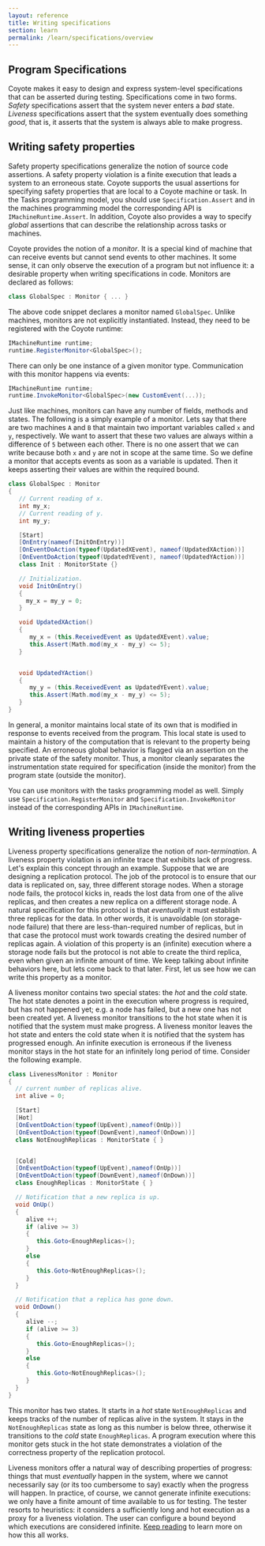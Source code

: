 ```yaml
---
layout: reference
title: Writing specifications
section: learn
permalink: /learn/specifications/overview
---
```


## Program Specifications 

Coyote makes it easy to design and express system-level specifications that can be asserted during
testing. Specifications come in two forms. _Safety_ specifications assert that the system never enters
a _bad_ state. _Liveness_ specifications assert that the system eventually does something _good_, that
is, it asserts that the system is always able to make progress. 

## Writing safety properties

Safety property specifications generalize the notion of source code assertions. A safety property
violation is a finite execution that leads a system to an erroneous state. Coyote supports the usual
assertions for specifying safety properties that are local to a Coyote machine or task. In the Tasks
programming model, you should use `Specification.Assert` and in the machines programming model the
corresponding API is `IMachineRuntime.Assert`. In addition, Coyote also provides a way to specify
_global_ assertions that can describe the relationship across tasks or machines.

Coyote provides the notion of a _monitor_. It is a special kind of machine that can receive events but
cannot send events to other machines. It some sense, it can only observe the execution of a program but
not influence it: a desirable property when writing specifications in code. Monitors are declared as
follows:

```c#
class GlobalSpec : Monitor { ... }
```

The above code snippet declares a monitor named `GlobalSpec`. Unlike machines, monitors are not
explicitly instantiated. Instead, they need to be registered with the Coyote runtime:

```c#
IMachineRuntime runtime;
runtime.RegisterMonitor<GlobalSpec>();
```

There can only be one instance of a given monitor type. Communication with this monitor happens via
events:

```c#
IMachineRuntime runtime;
runtime.InvokeMonitor<GlobalSpec>(new CustomEvent(...));
```

Just like machines, monitors can have any number of fields, methods and states. The following is a
simply example of a monitor. Lets say that there are two machines `A` and `B` that maintain two
important variables called `x` and `y`, respectively. We want to assert that these two values are
always within a difference of `5` between each other. There is no one assert that we can write because
both `x` and `y` are not in scope at the same time. So we define a monitor that accepts events as soon
as a variable is updated. Then it keeps asserting their values are within the required bound. 

```c#
class GlobalSpec : Monitor
{
   // Current reading of x.
   int my_x;
   // Current reading of y.
   int my_y;

   [Start]
   [OnEntry(nameof(InitOnEntry))]
   [OnEventDoAction(typeof(UpdatedXEvent), nameof(UpdatedXAction))]
   [OnEventDoAction(typeof(UpdatedYEvent), nameof(UpdatedYAction))]
   class Init : MonitorState {}

   // Initialization.
   void InitOnEntry()
   {
     my_x = my_y = 0;
   }

   void UpdatedXAction()
   {
      my_x = (this.ReceivedEvent as UpdatedXEvent).value;
      this.Assert(Math.mod(my_x - my_y) <= 5);
   }


   void UpdatedYAction()
   {
      my_y = (this.ReceivedEvent as UpdatedYEvent).value;
      this.Assert(Math.mod(my_x - my_y) <= 5);
   }
}

```

In general, a monitor maintains local state of its own that is modified in response to events received
from the program. This local state is used to maintain a history of the computation that is relevant to
the property being specified. An erroneous global behavior is flagged via an assertion on the private
state of the safety monitor. Thus, a monitor cleanly separates the instrumentation state required for
specification (inside the monitor) from the program state (outside the monitor).

You can use monitors with the tasks programming model as well. Simply use
`Specification.RegisterMonitor` and `Specification.InvokeMonitor` instead of the
corresponding APIs in `IMachineRuntime`.

## Writing liveness properties

Liveness property specifications generalize the notion of _non-termination_. A liveness property
violation is an infinite trace that exhibits lack of progress. Let's explain this concept through an
example. Suppose that we are designing a replication protocol. The job of the protocol is to ensure
that our data is replicated on, say, three different storage nodes. When a storage node fails, the
protocol kicks in, reads the lost data from one of the alive replicas, and then creates a new replica
on a different storage node. A natural specification for this protocol is that _eventually_ it must
establish three replicas for the data. In other words, it is unavoidable (on storage-node failure) that
there are less-than-required number of replicas, but in that case the protocol must work towards
creating the desired number of replicas again. A violation of this property is an (infinite) execution
where a storage node fails but the protocol is not able to create the third replica, even when given an
infinite amount of time. We keep talking about infinite behaviors here, but lets come back to that
later. First, let us see how we can write this property as a monitor.

A liveness monitor contains two special states: the _hot_ and the _cold_ state. The hot state denotes a
point in the execution where progress is required, but has not happened yet; e.g. a node has failed,
but a new one has not been created yet. A liveness monitor transitions to the hot state when it is
notified that the system must make progress. A liveness monitor leaves the hot state and enters the
cold state when it is notified that the system has progressed enough. An infinite execution is
erroneous if the liveness monitor stays in the hot state for an infinitely long period of time.
Consider the following example.

```c#
class LivenessMonitor : Monitor 
{
  // current number of replicas alive.
  int alive = 0;

  [Start]
  [Hot]
  [OnEventDoAction(typeof(UpEvent),nameof(OnUp))]
  [OnEventDoAction(typeof(DownEvent),nameof(OnDown))]
  class NotEnoughReplicas : MonitorState { }


  [Cold]
  [OnEventDoAction(typeof(UpEvent),nameof(OnUp))]
  [OnEventDoAction(typeof(DownEvent),nameof(OnDown))]
  class EnoughReplicas : MonitorState { }

  // Notification that a new replica is up.
  void OnUp()
  {
     alive ++;
     if (alive >= 3) 
     {
        this.Goto<EnoughReplicas>();
     } 
     else 
     {
        this.Goto<NotEnoughReplicas>();
     }
  }

  // Notification that a replica has gone down.
  void OnDown()
  {
     alive --;
     if (alive >= 3) 
     {
        this.Goto<EnoughReplicas>();
     } 
     else 
     {
        this.Goto<NotEnoughReplicas>();
     }
  }
}
```

This monitor has two states. It starts in a _hot_ state `NotEnoughReplicas` and keeps tracks of the
number of replicas alive in the system. It stays in the `NotEnoughReplicas` state as long as this
number is below three, otherwise it transitions to the _cold_ state `EnoughReplicas`. A program
execution where this monitor gets stuck in the hot state demonstrates a violation of the correctness
property of the replication protocol.

Liveness monitors offer a natural way of describing properties of progress: things that must
_eventually_ happen in the system, where we cannot necessarily say (or its too cumbersome to say)
exactly when the progress will happen. In practice, of course, we cannot generate infinite executions:
we only have a finite amount of time available to us for testing. The tester resorts to heuristics: it
considers a sufficiently long and hot execution as a proxy for a liveness violation. The user can
configure a bound beyond which executions are considered infinite.
[Keep reading](/Coyote/learn/specifications/liveness-checking) to learn more on how this all works. 

